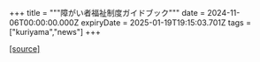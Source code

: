 +++
title = """障がい者福祉制度ガイドブック"""
date = 2024-11-06T00:00:00.000Z
expiryDate = 2025-01-19T19:15:03.701Z
tags = ["kuriyama","news"]
+++


[[source]](https://www.town.kuriyama.hokkaido.jp/soshiki/39/29310.html)
